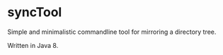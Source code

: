 # syncTool

Simple and minimalistic commandline tool 
for mirroring a directory tree.

Written in Java 8.
